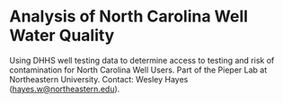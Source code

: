 # Analysis of North Carolina Well Water Quality

Using DHHS well testing data to determine access to testing and risk of contamination for North Carolina Well Users. Part of the Pieper Lab at Northeastern University. Contact: Wesley Hayes (hayes.w@northeastern.edu).